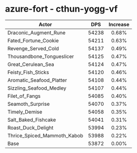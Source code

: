 # azure-fort - cthun-yogg-vf
| Actor | DPS | Increase |
|---|:---:|:---:|
|Draconic_Augment_Rune|54238|0.68%|
|Fated_Fortune_Cookie|54211|0.63%|
|Revenge_Served_Cold|54137|0.49%|
|Thousandbone_Tongueslicer|54125|0.47%|
|Great_Cerulean_Sea|54124|0.47%|
|Feisty_Fish_Sticks|54120|0.46%|
|Aromatic_Seafood_Platter|54108|0.44%|
|Sizzling_Seafood_Medley|54107|0.44%|
|Filet_of_Fangs|54085|0.40%|
|Seamoth_Surprise|54070|0.37%|
|Timely_Demise|54058|0.35%|
|Salt_Baked_Fishcake|54041|0.31%|
|Roast_Duck_Delight|53994|0.23%|
|Thrice_Spiced_Mammoth_Kabob|53988|0.22%|
|Base|53872|0.00%|
